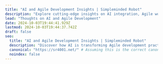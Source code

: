 ```yaml
---
title: "AI and Agile Development Insights | Simpleminded Robot"
description: "Explore cutting-edge insights on AI integration, Agile workflows, and tech advancements in software development. Join us in navigating the complexities of modern tech."
lead: "Thoughts on AI and Agile Development"
date: 2024-10-03T19:44:41.929Z
lastmod: 2024-10-03T19:44:37.742Z
draft: false
seo:
  title: "AI and Agile Development Insights | Simpleminded Robot"
  description: "Discover how AI is transforming Agile development practices. Explore tech trends, project management insights, and innovative solutions for modern software development."
  canonical: "https://sr4001.net/" # Assuming this is the correct canonical URL
  noindex: false
---
```

